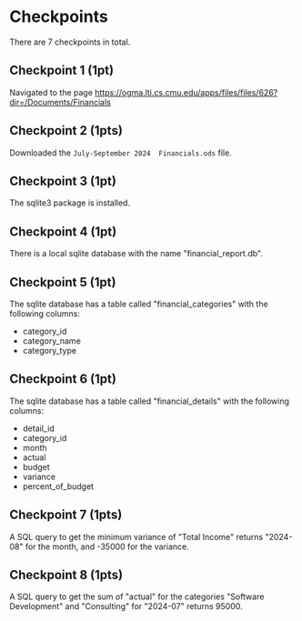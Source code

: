 # Checkpoints

There are 7 checkpoints in total.

## Checkpoint 1 (1pt)

Navigated to the page https://ogma.lti.cs.cmu.edu/apps/files/files/626?dir=/Documents/Financials

## Checkpoint 2 (1pts)

Downloaded the `July-September 2024  Financials.ods` file.

## Checkpoint 3 (1pt)

The sqlite3 package is installed.

## Checkpoint 4 (1pt)

There is a local sqlite database with the name "financial_report.db".

## Checkpoint 5 (1pt)

The sqlite database has a table called "financial_categories" with the following columns:

- category_id
- category_name
- category_type

## Checkpoint 6 (1pt)

The sqlite database has a table called "financial_details" with the following columns:

- detail_id
- category_id
- month
- actual
- budget
- variance
- percent_of_budget

## Checkpoint 7 (1pts)

A SQL query to get the minimum variance of "Total Income" returns "2024-08" for the month, and -35000 for the variance.

## Checkpoint 8 (1pts)

A SQL query to get the sum of "actual" for the categories "Software Development" and "Consulting" for "2024-07" returns 95000.
